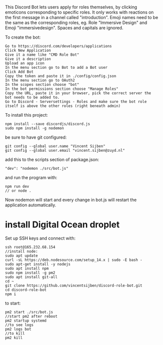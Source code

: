 This Discord Bot lets users apply for roles themselves, by clicking emoticons corresponding to specific roles.
It only works with reactions on the first message in a channel called "introduction". 
Emoji names need to be the same as the corresponding roles, eg. Role "Immersive Design" and Emoji "immersivedesign". Spaces and capitals are ignored.

To create the bot:
```
Go to https://discord.com/developers/applications
Click New Application
Give it a name like "CMD Role Bot"
Give it a description
Upload an app icon
In the menu section go to Bot to add a Bot user
Click Add Bot
Copy the token and paste it in ./config/config.json
In the menu section go to OAuth2
In the scopes section choose "bot"
In the bot permissions section choose "Manage Roles"
Copy the URL, paste it in your browser, pick the correct server the bot needs to be added to.
Go to Discord - Serversettings - Roles and make sure the bot role itself is above the other roles (right beneath admin)
```



To install this project:
```
npm install --save discordjs/discord.js
sudo npm install -g nodemon
```
be sure to have git configured:
```
git config --global user.name "Vincent Sijben"
git config --global user.email "vincent.sijben@zuyd.nl"
```

add this to the scripts section of package.json:
```
"dev": "nodemon ./src/bot.js"
```
and run the program with:
```
npm run dev
// or node .
```

Now nodemon will start and every change in bot.js will restart the application automatically.

# install Digital Ocean droplet
Set up SSH keys and connect with:
```
ssh root@165.232.68.154
//install node:
sudo apt update
curl -sL https://deb.nodesource.com/setup_14.x | sudo -E bash -
sudo apt-get install -y nodejs
sudo apt install npm
sudo npm install -g pm2
sudo apt install git-all
cd ~
git clone https://github.com/vincentsijben/discord-role-bot.git
cd discord-role-bot
npm i
```
to start:
```
pm2 start ./src/bot.js
//start pm2 after reboot
pm2 startup systemd
//to see logs
pm2 logs bot
//to kill
pm2 kill
```
